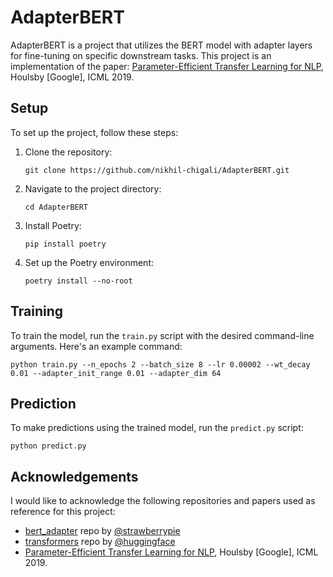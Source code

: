 # AdapterBERT

AdapterBERT is a project that utilizes the BERT model with adapter layers for fine-tuning on specific downstream tasks. This project is an implementation of the paper: [Parameter-Efficient Transfer Learning for NLP](https://arxiv.org/abs/1902.00751), Houlsby [Google], ICML 2019.

## Setup

To set up the project, follow these steps:

1. Clone the repository:

    ```shell
    git clone https://github.com/nikhil-chigali/AdapterBERT.git
    ```

2. Navigate to the project directory:

    ```shell
    cd AdapterBERT
    ```

3. Install Poetry:

    ```shell
    pip install poetry
    ```

4. Set up the Poetry environment:

    ```shell
    poetry install --no-root
    ```

## Training

To train the model, run the `train.py` script with the desired command-line arguments. Here's an example command:

```shell
python train.py --n_epochs 2 --batch_size 8 --lr 0.00002 --wt_decay 0.01 --adapter_init_range 0.01 --adapter_dim 64
```

## Prediction

To make predictions using the trained model, run the `predict.py` script:

```shell
python predict.py
```

## Acknowledgements

I would like to acknowledge the following repositories and papers used as reference for this project:

- [bert_adapter](https://github.com/strawberrypie/bert_adapter.git) repo by [@strawberrypie](https://github.com/strawberrypie)
- [transformers](https://github.com/huggingface/transformers.git) repo by [@huggingface](https://github.com/huggingface)
- [Parameter-Efficient Transfer Learning for NLP](https://arxiv.org/abs/1902.00751), Houlsby [Google], ICML 2019.
